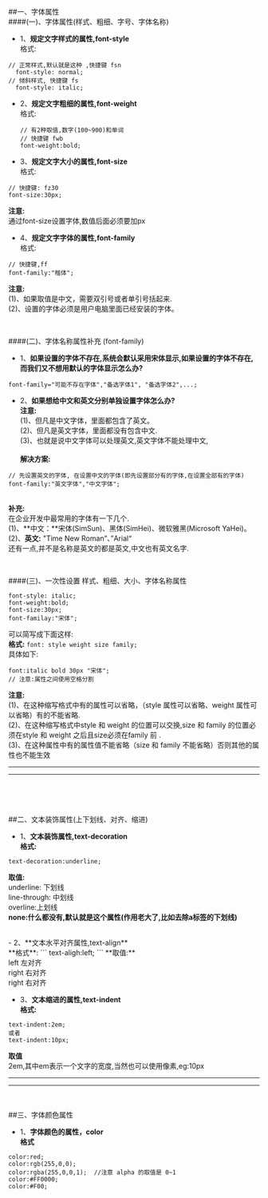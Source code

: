 ##一、字体属性
<br>
####(一)、字体属性(样式、粗细、字号、字体名称) 
- 1、**规定文字样式的属性,font-style**<br>格式:

``` 
// 正常样式,默认就是这种 ,快捷键 fsn
  font-style: normal;  
// 倾斜样式, 快捷键 fs 
  font-style: italic;   
```



- 2、**规定文字粗细的属性,font-weight**<br>格式:

  ```
  // 有2种取值,数字(100~900)和单词
  // 快捷键 fwb
  font-weight:bold;

  ```
  
  
  
- 3、**规定文字大小的属性,font-size**<br>格式:
```
// 快捷键: fz30
font-size:30px;
```
**注意:**<br> 通过font-size设置字体,数值后面必须要加px




- 4、**规定文字字体的属性,font-family**<br>格式:
```
// 快捷键,ff
font-family:"楷体";
```
**注意:**<br>(1)、如果取值是中文，需要双引号或者单引号括起来.<br>(2)、设置的字体必须是用户电脑里面已经安装的字体。


 

<br>

####(二)、字体名称属性补充 (font-family)
- 1、**如果设置的字体不存在,系统会默认采用宋体显示,如果设置的字体不存在,而我们又不想用默认的字体显示怎么办?**
```
font-family="可能不存在字体","备选字体1", "备选字体2",...;
```

- 2、**如果想给中文和英文分别单独设置字体怎么办?**<br>**注意:**<br>(1)、但凡是中文字体，里面都包含了英文。<br>(2)、但凡是英文字体，里面都没有包含中文.<br>(3)、也就是说中文字体可以处理英文,英文字体不能处理中文,<br><br>**解决方案:**
```
// 先设置英文的字体, 在设置中文的字体(即先设置部分有的字体,在设置全部有的字体)
font-family:"英文字体","中文字体";
```
<br>**补充:**<br>在企业开发中最常用的字体有一下几个.<br>(1)、**中文：**宋体(SimSun)、黑体(SimHei)、微软雅黑(Microsoft YaHei)。<br>(2)、**英文:** "Time New Roman”、”Arial“<br>还有一点,并不是名称是英文的都是英文,中文也有英文名字.

 
<br>

####(三)、一次性设置 样式、粗细、大小、字体名称属性

```
font-style: italic;
font-weight:bold;
font-size:30px;
font-familay:"宋体";
```
可以简写成下面这样:<br>**格式:**
`font: style weight size family;`<br>具体如下:
```
font:italic bold 30px "宋体";
// 注意:属性之间使用空格分割
```
**注意:**<br>(1)、在这种缩写格式中有的属性可以省略，（style 属性可以省略、weight 属性可以省略）有的不能省略.<br>
(2)、在这种缩写格式中style 和 weight 的位置可以交换,size 和 family 的位置必须在style 和 weight 之后且size必须在family 前 .
<br>(3)、在这种属性中有的属性值不能省略（size 和 family 不能省略）否则其他的属性也不能生效



***
***
<br><br><br>

##二、文本装饰属性(上下划线、对齐、缩进)

- 1、**文本装饰属性,text-decoration**<br>**格式:**
```
text-decoration:underline;
```
**取值:** 
<br>underline: 下划线
<br> line-through: 中划线
<br>overline:上划线
<br>**none:什么都没有,默认就是这个属性(作用老大了,比如去除a标签的下划线)**

<br>
- 2、**文本水平对齐属性,text-align**<br>**格式**:
```
text-aligh:left;
```
**取值:** 
<br>left 左对齐 
<br>right 右对齐 
<br>right 右对齐


- 3、**文本缩进的属性,text-indent**<br>**格式:**
```
text-indent:2em;
或者
text-indent:10px;
```
**取值**<br>
2em,其中em表示一个文字的宽度,当然也可以使用像素,eg:10px



***
***
<br><br>
##三、字体颜色属性

- 1、**字体颜色的属性，color**<br>**格式**
```
color:red;
color:rgb(255,0,0);
color:rgba(255,0,0,1);  //注意 alpha 的取值是 0~1 
color:#FF0000;
color:#F00;
```






 













